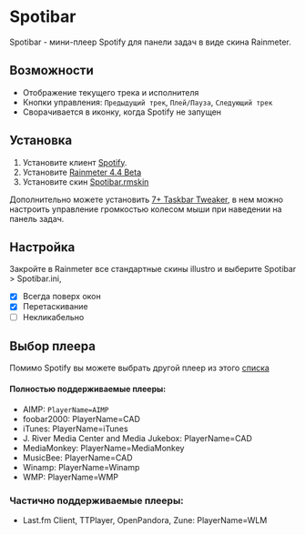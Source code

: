 # Spotibar

Spotibar - мини-плеер Spotify для панели задач в виде скина Rainmeter.

## Возможности

* Отображение текущего трека и исполнителя
* Кнопки управления:  `Предыдущий трек`, `Плей/Пауза`, `Следующий трек`
* Сворачивается в иконку, когда Spotify не запущен

## Установка

1. Установите клиент [Spotify](https://spotify.com/ru-ru/download/windows).
2. Установите [Rainmeter 4.4 Beta](https://rainmeter.net)
3. Установите скин [Spotibar.rmskin](http)

Дополнительно можете установить [7+ Taskbar Tweaker](https://rammichael.com/7-taskbar-tweaker), в нем можно настроить управление громкостью колесом мыши при наведении на панель задач.

## Настройка

Закройте в Rainmeter все стандартные скины illustro и выберите Spotibar > Spotibar.ini, 
* [x] Всегда поверх окон
* [x] Перетаскивание
* [ ] Некликабельно

## Выбор плеера

Помимо Spotify вы можете выбрать другой плеер из этого [списка](https://docs.rainmeter.net/manual/measures/nowplaying)

#### Полностью поддерживаемые плееры:
* AIMP: `PlayerName=AIMP`
* foobar2000: PlayerName=CAD
* iTunes: PlayerName=iTunes
* J. River Media Center and Media Jukebox: PlayerName=CAD
* MediaMonkey: PlayerName=MediaMonkey
* MusicBee: PlayerName=CAD
* Winamp: PlayerName=Winamp
* WMP: PlayerName=WMP

### Частично поддерживаемые плееры:
* Last.fm Client, TTPlayer, OpenPandora, Zune: PlayerName=WLM
